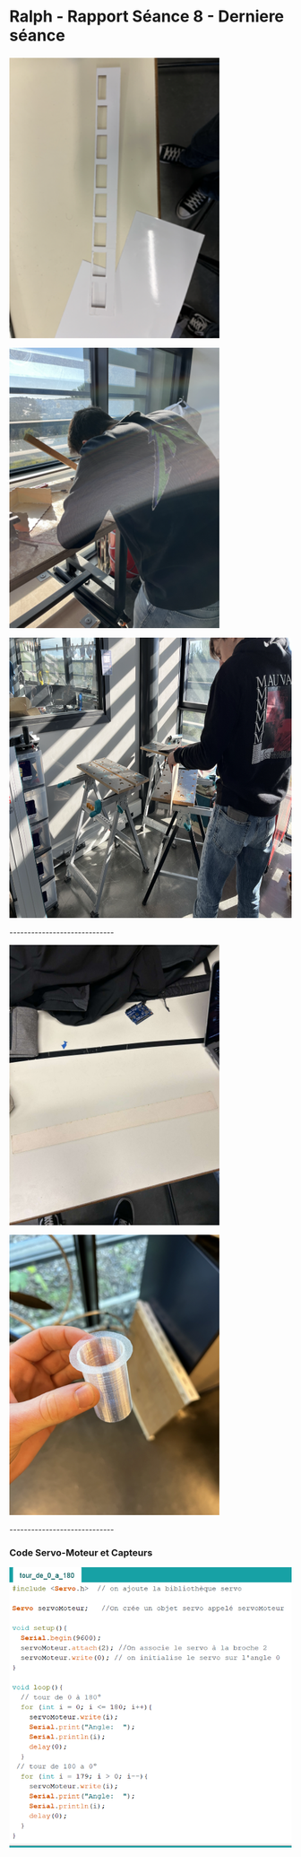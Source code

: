 <h1>Ralph - Rapport Séance 8 - Derniere séance</h1>	

<h3> </h3>

<p> </p>
<p></p>
<img src="../../Images/Glissiere_fini.png" alt="Glissiere avec auto-collant" height="500"/></p>

<p> </p>
<p> </p> 
<img src="../../Images/decoupe_mur_2.png" alt="Glissiere avec auto-collant" height="500"/></p>
<p>  </p>
<img src="../../Images/Decoupe_mur.png" alt="Glissiere avec auto-collant" height="500"/></p>

<p> ----------------------------- </p>

<p> </p>
<p> </p>
<img src="../../Images/support_capteurs.png" alt="Glissiere avec auto-collant" height="500"/></p>

<p>  </p>
<img src="../../Images/tube_1.png" alt="Glissiere avec auto-collant" height="500"/></p>

<p> ----------------------------- </p>

<h3>Code Servo-Moteur et Capteurs</h3>

<p></p>
<p></p>
<p></p>
<img src="../../Images/CodeMoteur.png" alt="Code tour 180" height="500"/></p>
